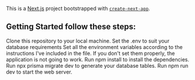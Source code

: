 This is a [Next.js](https://nextjs.org/) project bootstrapped with [`create-next-app`](https://github.com/vercel/next.js/tree/canary/packages/create-next-app).

## Getting Started follow these steps:


Clone this repository to your local machine.
Set the .env to suit your database requirements 
Set all the environment variables according to the instructions I've included in the file. If you don't set them properly, the application is not going to work.
Run npm install to install the dependencies.
Run npx prisma migrate dev to generate your database tables.
Run npm run dev to start the web server.

